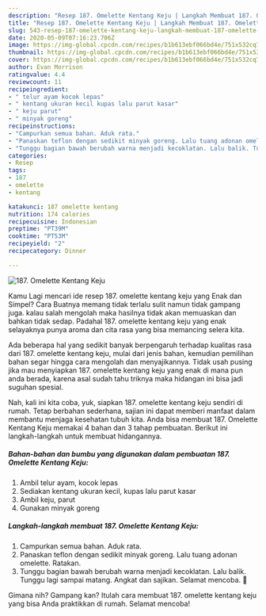 ```yaml
---
description: "Resep 187. Omelette Kentang Keju | Langkah Membuat 187. Omelette Kentang Keju Yang Enak dan Simpel"
title: "Resep 187. Omelette Kentang Keju | Langkah Membuat 187. Omelette Kentang Keju Yang Enak dan Simpel"
slug: 543-resep-187-omelette-kentang-keju-langkah-membuat-187-omelette-kentang-keju-yang-enak-dan-simpel
date: 2020-05-09T07:16:23.706Z
image: https://img-global.cpcdn.com/recipes/b1b613ebf066bd4e/751x532cq70/187-omelette-kentang-keju-foto-resep-utama.jpg
thumbnail: https://img-global.cpcdn.com/recipes/b1b613ebf066bd4e/751x532cq70/187-omelette-kentang-keju-foto-resep-utama.jpg
cover: https://img-global.cpcdn.com/recipes/b1b613ebf066bd4e/751x532cq70/187-omelette-kentang-keju-foto-resep-utama.jpg
author: Evan Morrison
ratingvalue: 4.4
reviewcount: 11
recipeingredient:
- " telur ayam kocok lepas"
- " kentang ukuran kecil kupas lalu parut kasar"
- " keju parut"
- " minyak goreng"
recipeinstructions:
- "Campurkan semua bahan. Aduk rata."
- "Panaskan teflon dengan sedikit minyak goreng. Lalu tuang adonan omelette. Ratakan."
- "Tunggu bagian bawah berubah warna menjadi kecoklatan. Lalu balik. Tunggu lagi sampai matang. Angkat dan sajikan. Selamat mencoba. 🤗"
categories:
- Resep
tags:
- 187
- omelette
- kentang

katakunci: 187 omelette kentang 
nutrition: 174 calories
recipecuisine: Indonesian
preptime: "PT39M"
cooktime: "PT53M"
recipeyield: "2"
recipecategory: Dinner

---
```



![187. Omelette Kentang Keju](https://img-global.cpcdn.com/recipes/b1b613ebf066bd4e/751x532cq70/187-omelette-kentang-keju-foto-resep-utama.jpg)

Kamu Lagi mencari ide resep 187. omelette kentang keju yang Enak dan Simpel? Cara Buatnya memang tidak terlalu sulit namun tidak gampang juga. kalau salah mengolah maka hasilnya tidak akan memuaskan dan bahkan tidak sedap. Padahal 187. omelette kentang keju yang enak selayaknya punya aroma dan cita rasa yang bisa memancing selera kita.



Ada beberapa hal yang sedikit banyak berpengaruh terhadap kualitas rasa dari 187. omelette kentang keju, mulai dari jenis bahan, kemudian pemilihan bahan segar hingga cara mengolah dan menyajikannya. Tidak usah pusing jika mau menyiapkan 187. omelette kentang keju yang enak di mana pun anda berada, karena asal sudah tahu triknya maka hidangan ini bisa jadi suguhan spesial.


Nah, kali ini kita coba, yuk, siapkan 187. omelette kentang keju sendiri di rumah. Tetap berbahan sederhana, sajian ini dapat memberi manfaat dalam membantu menjaga kesehatan tubuh kita. Anda bisa membuat 187. Omelette Kentang Keju memakai 4 bahan dan 3 tahap pembuatan. Berikut ini langkah-langkah untuk membuat hidangannya.

<!--inarticleads1-->

##### Bahan-bahan dan bumbu yang digunakan dalam pembuatan 187. Omelette Kentang Keju:

1. Ambil  telur ayam, kocok lepas
1. Sediakan  kentang ukuran kecil, kupas lalu parut kasar
1. Ambil  keju, parut
1. Gunakan  minyak goreng




<!--inarticleads2-->

##### Langkah-langkah membuat 187. Omelette Kentang Keju:

1. Campurkan semua bahan. Aduk rata.
1. Panaskan teflon dengan sedikit minyak goreng. Lalu tuang adonan omelette. Ratakan.
1. Tunggu bagian bawah berubah warna menjadi kecoklatan. Lalu balik. Tunggu lagi sampai matang. Angkat dan sajikan. Selamat mencoba. 🤗




Gimana nih? Gampang kan? Itulah cara membuat 187. omelette kentang keju yang bisa Anda praktikkan di rumah. Selamat mencoba!
